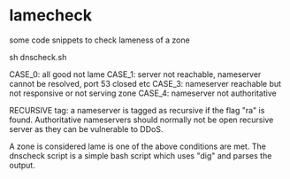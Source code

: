 # lamecheck
some code snippets to check lameness of a zone

sh dnscheck.sh <domain> <nameserver>

CASE_0: all good not lame
CASE_1: server not reachable, nameserver cannot be resolved, port 53 closed etc
CASE_3: nameserver reachable but not responsive or not serving zone
CASE_4: nameserver not authoritative

RECURSIVE tag: a nameserver is tagged as recursive if the flag "ra" is found. Authoritative nameservers should normally not be open recursive server as they can be vulnerable to DDoS.

A zone is considered lame is one of the above conditions are met. The dnscheck script is a simple bash script which uses "dig" and parses the output.


